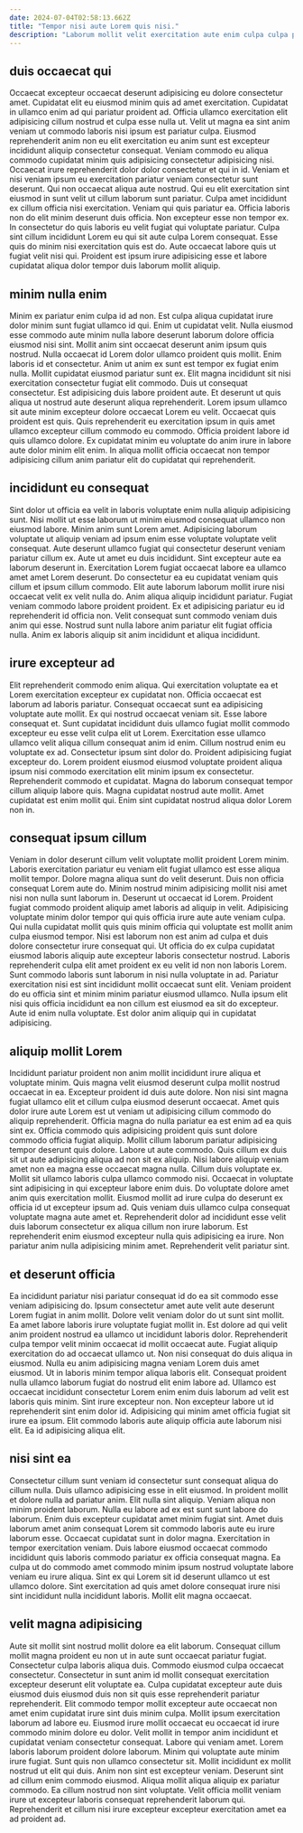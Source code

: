 ```yaml
---
date: 2024-07-04T02:58:13.662Z
title: "Tempor nisi aute Lorem quis nisi."
description: "Laborum mollit velit exercitation aute enim culpa culpa proident. Aute ea laborum labore mollit incididunt eu officia sint mollit."
---
```



## duis occaecat qui

Occaecat excepteur occaecat deserunt adipisicing eu dolore consectetur amet. Cupidatat elit eu eiusmod minim quis ad amet exercitation. Cupidatat in ullamco enim ad qui pariatur proident ad. Officia ullamco exercitation elit adipisicing cillum nostrud et culpa esse nulla ut. Velit ut magna ea sint anim veniam ut commodo laboris nisi ipsum est pariatur culpa. Eiusmod reprehenderit anim non eu elit exercitation eu anim sunt est excepteur incididunt aliquip consectetur consequat. Veniam commodo eu aliqua commodo cupidatat minim quis adipisicing consectetur adipisicing nisi. Occaecat irure reprehenderit dolor dolor consectetur et qui in id.
Veniam et nisi veniam ipsum eu exercitation pariatur veniam consectetur sunt deserunt. Qui non occaecat aliqua aute nostrud. Qui eu elit exercitation sint eiusmod in sunt velit ut cillum laborum sunt pariatur. Culpa amet incididunt ex cillum officia nisi exercitation. Veniam qui quis pariatur ea. Officia laboris non do elit minim deserunt duis officia. Non excepteur esse non tempor ex.
In consectetur do quis laboris eu velit fugiat qui voluptate pariatur. Culpa sint cillum incididunt Lorem eu qui sit aute culpa Lorem consequat. Esse quis do minim nisi exercitation quis est do. Aute occaecat labore quis ut fugiat velit nisi qui. Proident est ipsum irure adipisicing esse et labore cupidatat aliqua dolor tempor duis laborum mollit aliquip.

## minim nulla enim

Minim ex pariatur enim culpa id ad non. Est culpa aliqua cupidatat irure dolor minim sunt fugiat ullamco id qui. Enim ut cupidatat velit. Nulla eiusmod esse commodo aute minim nulla labore deserunt laborum dolore officia eiusmod nisi sint. Mollit anim sint occaecat deserunt anim ipsum quis nostrud. Nulla occaecat id Lorem dolor ullamco proident quis mollit. Enim laboris id et consectetur. Anim ut anim ex sunt est tempor ex fugiat enim nulla.
Mollit cupidatat eiusmod pariatur sunt ex. Elit magna incididunt sit nisi exercitation consectetur fugiat elit commodo. Duis ut consequat consectetur. Est adipisicing duis labore proident aute.
Et deserunt ut quis aliqua ut nostrud aute deserunt aliqua reprehenderit. Lorem ipsum ullamco sit aute minim excepteur dolore occaecat Lorem eu velit. Occaecat quis proident est quis. Quis reprehenderit eu exercitation ipsum in quis amet ullamco excepteur cillum commodo eu commodo. Officia proident labore id quis ullamco dolore. Ex cupidatat minim eu voluptate do anim irure in labore aute dolor minim elit enim. In aliqua mollit officia occaecat non tempor adipisicing cillum anim pariatur elit do cupidatat qui reprehenderit.

## incididunt eu consequat

Sint dolor ut officia ea velit in laboris voluptate enim nulla aliquip adipisicing sunt. Nisi mollit ut esse laborum ut minim eiusmod consequat ullamco non eiusmod labore. Minim anim sunt Lorem amet. Adipisicing laborum voluptate ut aliquip veniam ad ipsum enim esse voluptate voluptate velit consequat. Aute deserunt ullamco fugiat qui consectetur deserunt veniam pariatur cillum ex.
Aute ut amet eu duis incididunt. Sint excepteur aute ea laborum deserunt in. Exercitation Lorem fugiat occaecat labore ea ullamco amet amet Lorem deserunt. Do consectetur ea eu cupidatat veniam quis cillum et ipsum cillum commodo.
Elit aute laborum laborum mollit irure nisi occaecat velit ex velit nulla do. Anim aliqua aliquip incididunt pariatur. Fugiat veniam commodo labore proident proident. Ex et adipisicing pariatur eu id reprehenderit id officia non. Velit consequat sunt commodo veniam duis anim qui esse. Nostrud sunt nulla labore anim pariatur elit fugiat officia nulla. Anim ex laboris aliquip sit anim incididunt et aliqua incididunt.

## irure excepteur ad

Elit reprehenderit commodo enim aliqua. Qui exercitation voluptate ea et Lorem exercitation excepteur ex cupidatat non. Officia occaecat est laborum ad laboris pariatur. Consequat occaecat sunt ea adipisicing voluptate aute mollit. Ex qui nostrud occaecat veniam sit. Esse labore consequat et.
Sunt cupidatat incididunt duis ullamco fugiat mollit commodo excepteur eu esse velit culpa elit ut Lorem. Exercitation esse ullamco ullamco velit aliqua cillum consequat anim id enim. Cillum nostrud enim eu voluptate ex ad. Consectetur ipsum sint dolor do. Proident adipisicing fugiat excepteur do. Lorem proident eiusmod eiusmod voluptate proident aliqua ipsum nisi commodo exercitation elit minim ipsum ex consectetur.
Reprehenderit commodo et cupidatat. Magna do laborum consequat tempor cillum aliquip labore quis. Magna cupidatat nostrud aute mollit. Amet cupidatat est enim mollit qui. Enim sint cupidatat nostrud aliqua dolor Lorem non in.

## consequat ipsum cillum

Veniam in dolor deserunt cillum velit voluptate mollit proident Lorem minim. Laboris exercitation pariatur eu veniam elit fugiat ullamco est esse aliqua mollit tempor. Dolore magna aliqua sunt do velit deserunt. Duis non officia consequat Lorem aute do. Minim nostrud minim adipisicing mollit nisi amet nisi non nulla sunt laborum in. Deserunt ut occaecat id Lorem. Proident fugiat commodo proident aliquip amet laboris ad aliquip in velit. Adipisicing voluptate minim dolor tempor qui quis officia irure aute aute veniam culpa.
Qui nulla cupidatat mollit quis quis minim officia qui voluptate est mollit anim culpa eiusmod tempor. Nisi est laborum non est anim ad culpa et duis dolore consectetur irure consequat qui. Ut officia do ex culpa cupidatat eiusmod laboris aliquip aute excepteur laboris consectetur nostrud. Laboris reprehenderit culpa elit amet proident ex eu velit id non non laboris Lorem. Sunt commodo laboris sunt laborum in nisi nulla voluptate in ad. Pariatur exercitation nisi est sint incididunt mollit occaecat sunt elit.
Veniam proident do eu officia sint et minim minim pariatur eiusmod ullamco. Nulla ipsum elit nisi quis officia incididunt ea non cillum est eiusmod ea sit do excepteur. Aute id enim nulla voluptate. Est dolor anim aliquip qui in cupidatat adipisicing.

## aliquip mollit Lorem

Incididunt pariatur proident non anim mollit incididunt irure aliqua et voluptate minim. Quis magna velit eiusmod deserunt culpa mollit nostrud occaecat in ea. Excepteur proident id duis aute dolore. Non nisi sint magna fugiat ullamco elit et cillum culpa eiusmod deserunt occaecat. Amet quis dolor irure aute Lorem est ut veniam ut adipisicing cillum commodo do aliquip reprehenderit. Officia magna do nulla pariatur ea est enim ad ea quis sint ex. Officia commodo quis adipisicing proident quis sunt dolore commodo officia fugiat aliquip. Mollit cillum laborum pariatur adipisicing tempor deserunt quis dolore.
Labore ut aute commodo. Quis cillum ex duis sit ut aute adipisicing aliqua ad non sit ex aliquip. Nisi labore aliquip veniam amet non ea magna esse occaecat magna nulla. Cillum duis voluptate ex. Mollit sit ullamco laboris culpa ullamco commodo nisi. Occaecat in voluptate sint adipisicing in qui excepteur labore enim duis. Do voluptate dolore amet anim quis exercitation mollit. Eiusmod mollit ad irure culpa do deserunt ex officia id ut excepteur ipsum ad.
Quis veniam duis ullamco culpa consequat voluptate magna aute amet et. Reprehenderit dolor ad incididunt esse velit duis laborum consectetur ex aliqua cillum non irure laborum. Est reprehenderit enim eiusmod excepteur nulla quis adipisicing ea irure. Non pariatur anim nulla adipisicing minim amet. Reprehenderit velit pariatur sint.

## et deserunt officia

Ea incididunt pariatur nisi pariatur consequat id do ea sit commodo esse veniam adipisicing do. Ipsum consectetur amet aute velit aute deserunt Lorem fugiat in anim mollit. Dolore velit veniam dolor do ut sunt sint mollit. Ea amet labore laboris irure voluptate fugiat mollit in. Est dolore ad qui velit anim proident nostrud ea ullamco ut incididunt laboris dolor. Reprehenderit culpa tempor velit minim occaecat id mollit occaecat aute. Fugiat aliquip exercitation do ad occaecat ullamco ut.
Non nisi consequat do duis aliqua in eiusmod. Nulla eu anim adipisicing magna veniam Lorem duis amet eiusmod. Ut in laboris minim tempor aliqua laboris elit. Consequat proident nulla ullamco laborum fugiat do nostrud elit enim labore ad.
Ullamco est occaecat incididunt consectetur Lorem enim enim duis laborum ad velit est laboris quis minim. Sint irure excepteur non. Non excepteur labore ut id reprehenderit sint enim dolor id. Adipisicing qui minim amet officia fugiat sit irure ea ipsum. Elit commodo laboris aute aliquip officia aute laborum nisi elit. Ea id adipisicing aliqua elit.

## nisi sint ea

Consectetur cillum sunt veniam id consectetur sunt consequat aliqua do cillum nulla. Duis ullamco adipisicing esse in elit eiusmod. In proident mollit et dolore nulla ad pariatur anim. Elit nulla sint aliquip.
Veniam aliqua non minim proident laborum. Nulla eu labore ad ex est sunt sunt labore do laborum. Enim duis excepteur cupidatat amet minim fugiat sint. Amet duis laborum amet anim consequat Lorem sit commodo laboris aute eu irure laborum esse.
Occaecat cupidatat sunt in dolor magna. Exercitation in tempor exercitation veniam. Duis labore eiusmod occaecat commodo incididunt quis laboris commodo pariatur ex officia consequat magna. Ea culpa ut do commodo amet commodo minim ipsum nostrud voluptate labore veniam eu irure aliqua. Sint ex qui Lorem sit id deserunt ullamco ut est ullamco dolore. Sint exercitation ad quis amet dolore consequat irure nisi sint incididunt nulla incididunt laboris. Mollit elit magna occaecat.

## velit magna adipisicing

Aute sit mollit sint nostrud mollit dolore ea elit laborum. Consequat cillum mollit magna proident eu non ut in aute sunt occaecat pariatur fugiat. Consectetur culpa laboris aliqua duis. Commodo eiusmod culpa occaecat consectetur. Consectetur in sunt anim id mollit consequat exercitation excepteur deserunt elit voluptate ea. Culpa cupidatat excepteur aute duis eiusmod duis eiusmod duis non sit quis esse reprehenderit pariatur reprehenderit. Elit commodo tempor mollit excepteur aute occaecat non amet enim cupidatat irure sint duis minim culpa. Mollit ipsum exercitation laborum ad labore eu.
Eiusmod irure mollit occaecat eu occaecat id irure commodo minim dolore eu dolor. Velit mollit in tempor anim incididunt et cupidatat veniam consectetur consequat. Labore qui veniam amet. Lorem laboris laborum proident dolore laborum. Minim qui voluptate aute minim irure fugiat. Sunt quis non ullamco consectetur sit. Mollit incididunt ex mollit nostrud ut elit qui duis.
Anim non sint est excepteur veniam. Deserunt sint ad cillum enim commodo eiusmod. Aliqua mollit aliqua aliquip ex pariatur commodo. Ea cillum nostrud non sint voluptate. Velit officia mollit veniam irure ut excepteur laboris consequat reprehenderit laborum qui. Reprehenderit et cillum nisi irure excepteur excepteur exercitation amet ea ad proident ad.

